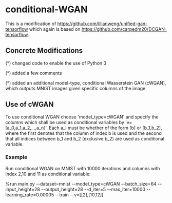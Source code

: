 # conditional-WGAN

This is a modification of https://github.com/lilianweng/unified-gan-tensorflow which again is based on https://github.com/carpedm20/DCGAN-tensorflow.



## Concrete Modifications

(\*) changed code to enable the use of Python 3

(\*) added a few comments

(\*) added an additional model-type, conditional Wasserstein GAN (cWGAN), which outputs MNIST images given specific columns of the image



## Use of cWGAN

To use conditional WGAN choose 'model_type=cWGAN' and specify the columns which shall be used as conditional variables by 'v=[a_0,a_1,a_2,...,a_n]'. Each a_i must be whether of the form [b] or [b_1,b_2], where the first denotes that the column of index b is used and the second that all indices between b_1 and b_2 (exclusive b_2) are used as conditional variable.


### Example 

Run conditional WGAN on MNIST with 10000 iterations and columns with index 2,10 and 11 as conditional variable:

%run main.py --dataset=mnist --model_type=cWGAN --batch_size=64 --input_height=28 --output_height=28 --d_iter=5 --max_iter=10000 --learning_rate=0.00005 --train --v=[[2],[10,12]]